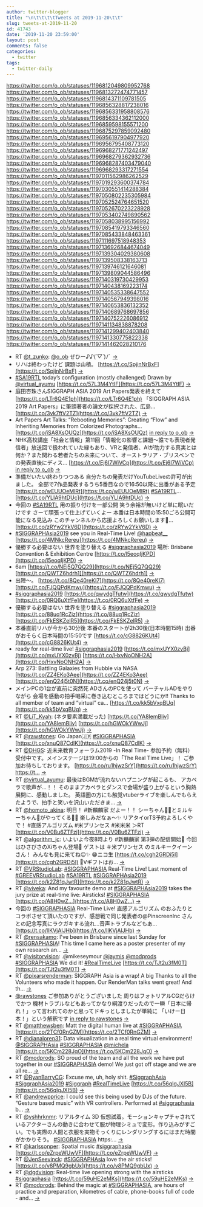 ```yaml
---
author: twitter-blogger
title: "\n\t\t\t\tTweets at 2019-11-20\t\t"
slug: tweets-at-2019-11-20
id: 41743
date: '2019-11-20 23:59:00'
layout: post
comments: false
categories:
  - twitter
tags:
  - twitter-daily
---
```


https://twitter.com/o_ob/statuses/1196812049809952768 https://twitter.com/o_ob/statuses/1196813272474771457 https://twitter.com/o_ob/statuses/1196814371109781505 https://twitter.com/o_ob/statuses/1196856328817238016 https://twitter.com/o_ob/statuses/1196856331958808576 https://twitter.com/o_ob/statuses/1196856334362112000 https://twitter.com/o_ob/statuses/1196859598155571200 https://twitter.com/o_ob/statuses/1196875297859092480 https://twitter.com/o_ob/statuses/1196956197904977920 https://twitter.com/o_ob/statuses/1196956795408773120 https://twitter.com/o_ob/statuses/1196968271771242497 https://twitter.com/o_ob/statuses/1196968279362932736 https://twitter.com/o_ob/statuses/1196968287403479040 https://twitter.com/o_ob/statuses/1196968293317271554 https://twitter.com/o_ob/statuses/1197011562986262529 https://twitter.com/o_ob/statuses/1197019293600374784 https://twitter.com/o_ob/statuses/1197030551414288384 https://twitter.com/o_ob/statuses/1197050802235305984 https://twitter.com/o_ob/statuses/1197052524764651520 https://twitter.com/o_ob/statuses/1197052670223228928 https://twitter.com/o_ob/statuses/1197053402749890562 https://twitter.com/o_ob/statuses/1197058038995156992 https://twitter.com/o_ob/statuses/1197085419793346560 https://twitter.com/o_ob/statuses/1197085433848463361 https://twitter.com/o_ob/statuses/1197111697518948353 https://twitter.com/o_ob/statuses/1197136926844674049 https://twitter.com/o_ob/statuses/1197139304029380608 https://twitter.com/o_ob/statuses/1197139508338163713 https://twitter.com/o_ob/statuses/1197139746121646081 https://twitter.com/o_ob/statuses/1197139809044586496 https://twitter.com/o_ob/statuses/1197140319730429953 https://twitter.com/o_ob/statuses/1197140438169223174 https://twitter.com/o_ob/statuses/1197140535338647552 https://twitter.com/o_ob/statuses/1197140567949398016 https://twitter.com/o_ob/statuses/1197140653836132352 https://twitter.com/o_ob/statuses/1197140689768697856 https://twitter.com/o_ob/statuses/1197140752226086912 https://twitter.com/o_ob/statuses/1197141134838878208 https://twitter.com/o_ob/statuses/1197141299402403840 https://twitter.com/o_ob/statuses/1197141330775822338 https://twitter.com/o_ob/statuses/1197141462028210176  

*   RT [@t_zunko](https://twitter.com/t_zunko): [@o_ob](https://twitter.com/o_ob) ぜひー♪︎♪︎(*´▽︎`*)ﾉﾞ [->](https://twitter.com/o_ob/statuses/1196812049809952768)
*   リハは終わったけど 課題は山積。 [https://t.co/SpjinNrBxF](https://t.co/SpjinNrBxF) [->](https://twitter.com/o_ob/statuses/1196813272474771457)
*   [#SA19RTL](https://twitter.com/search?q=%23SA19RTL&src=hash) today’s configuration (mostly challenged) Drawn by [@virtual_ayumu](https://twitter.com/virtual_ayumu) [https://t.co/57L3M4YtIF](https://t.co/57L3M4YtIF) [->](https://twitter.com/o_ob/statuses/1196814371109781505)
*   庭田杏珠さんSIGGRAPH ASIA 2019 Art Papers発表を終えて [https://t.co/LTr6Q4E1ph](https://t.co/LTr6Q4E1ph) 「SIGGRAPH ASIA 2019 Art Papers」に筆頭著者の論文が採択された、広島… [https://t.co/3vk7ftV2TZ](https://t.co/3vk7ftV2TZ) [->](https://twitter.com/o_ob/statuses/1196856328817238016)
*   Art Papers Art Talks: “Rebooting Memories”: Creating “Flow” and Inheriting Memories from Colorized Photographs… [https://t.co/iSA8XsOUQz](https://t.co/iSA8XsOUQz) [in reply to o_ob](https://twitter.com/o_ob/statuses/1196856328817238016) [->](https://twitter.com/o_ob/statuses/1196856331958808576)
*   NHK高校講座「社会と情報」第11回「情報化の影響と課題〜誰でも表現者発信者」放送回で扱われていた縁もあり、VRと発信者、AIが助力する真実とは何か？また関わる若者たちの未来について、オーストラリア・ブリスベンでの発表直後にディス… [https://t.co/Ej6I7WiVCp](https://t.co/Ej6I7WiVCp) [in reply to o_ob](https://twitter.com/o_ob/statuses/1196856331958808576) [->](https://twitter.com/o_ob/statuses/1196856334362112000)
*   準備だいたい終わりつつある 自分たちの発表だけYouTubeLiveの許可が出ました。 全部で7作品発表するうち5番目なので16:50以降に出番がある予定 [https://t.co/wEUUOeMlRt](https://t.co/wEUUOeMlRt) [#SA19RTL](https://twitter.com/search?q=%23SA19RTL&src=hash)… [https://t.co/YLIA9htDUc](https://t.co/YLIA9htDUc) [->](https://twitter.com/o_ob/statuses/1196859598155571200)
*   今回の [#SA19RTL](https://twitter.com/search?q=%23SA19RTL&src=hash) 用の振り付けを一部公開 笑う余裕が無いけど単に眠いだけです さーて頑張って仕上げていくよー 本番は日本時間の15:50ごろ公開可能になる見込み このチャンネルから応援よろしくお願いします📣… [https://t.co/zRYw2YkV6D](https://t.co/zRYw2YkV6D) [->](https://twitter.com/o_ob/statuses/1196875297859092480)
*   [#SIGGRAPHAsia2019](https://twitter.com/search?q=%23SIGGRAPHAsia2019&src=hash) see you in Real-Time Live! [@hapbeat__](https://twitter.com/hapbeat__) [https://t.co/4MNkcRereu](https://t.co/4MNkcRereu) [->](https://twitter.com/o_ob/statuses/1196956197904977920)
*   優勝する必要はない 世界を塗り替える [#siggraphasia2019](https://twitter.com/search?q=%23siggraphasia2019&src=hash) 場所: Brisbane Convention & Exhibition Centre [https://t.co/l5eoqIjKPD](https://t.co/l5eoqIjKPD) [->](https://twitter.com/o_ob/statuses/1196956795408773120)
*   6am [https://t.co/NEj5Q7QQ29](https://t.co/NEj5Q7QQ29) [https://t.co/QWTZ6hdrh1](https://t.co/QWTZ6hdrh1) [->](https://twitter.com/o_ob/statuses/1196968271771242497)
*   出陣〜。 [https://t.co/8Qe40reKI7](https://t.co/8Qe40reKI7) [https://t.co/FJQQPdKmwu](https://t.co/FJQQPdKmwu) [->](https://twitter.com/o_ob/statuses/1196968279362932736)
*   [#siggraphasia2019](https://twitter.com/search?q=%23siggraphasia2019&src=hash) [https://t.co/qwydgTfutw](https://t.co/qwydgTfutw) [https://t.co/0RQ6uXtfFe](https://t.co/0RQ6uXtfFe) [->](https://twitter.com/o_ob/statuses/1196968287403479040)
*   優勝する必要はない 世界を塗り替える [#siggraphasia2019](https://twitter.com/search?q=%23siggraphasia2019&src=hash) [https://t.co/88uq1RcZiz](https://t.co/88uq1RcZiz) [https://t.co/FkESKZelR5](https://t.co/FkESKZelR5) [->](https://twitter.com/o_ob/statuses/1196968293317271554)
*   本番直前リハが今から30分後 本番のスタートが2h30後(日本時間15時) 出番がおそらく日本時間の15:50です [https://t.co/cG8826KUt4](https://t.co/cG8826KUt4) [->](https://twitter.com/o_ob/statuses/1197011562986262529)
*   ready for real-time live! [#siggraphasia2019](https://twitter.com/search?q=%23siggraphasia2019&src=hash) [https://t.co/mxUYX0zvBj](https://t.co/mxUYX0zvBj) [https://t.co/HxvNoONH2A](https://t.co/HxvNoONH2A) [->](https://twitter.com/o_ob/statuses/1197019293600374784)
*   Arp 273: Battling Galaxies from Hubble via NASA [https://t.co/ZZ4EKo3Aee](https://t.co/ZZ4EKo3Aee) [https://t.co/enQ24j5t0N](https://t.co/enQ24j5t0N) [->](https://twitter.com/o_ob/statuses/1197030551414288384)
*   メインPCの1台が直前に突然死 ADさんのPCを使って バーチャルADをやりながら 会場を感動の拍手喝采に巻き込むところまではどうにか!! Thanks to all member of team and “virtual” ca… [https://t.co/kk5bVxqBUq](https://t.co/kk5bVxqBUq) [->](https://twitter.com/o_ob/statuses/1197050802235305984)
*   RT [@LiT_Kyah](https://twitter.com/LiT_Kyah): (ネタ要素満載だった) [https://t.co/YA8lemBliv](https://t.co/YA8lemBliv) [https://t.co/hGWOkYWwJj](https://t.co/hGWOkYWwJj) [->](https://twitter.com/o_ob/statuses/1197052524764651520)
*   RT [@rawstones](https://twitter.com/rawstones): Go Japan🇯🇵 [#SIGGRAPHASIA](https://twitter.com/search?q=%23SIGGRAPHASIA&src=hash) [https://t.co/xnuQ87CdlK](https://t.co/xnuQ87CdlK) [->](https://twitter.com/o_ob/statuses/1197052670223228928)
*   RT [@DHGS](https://twitter.com/DHGS): 近未来教育フォーラム2019 -In Real Time- 参加予約（無料）受付中です。メインステージは19:00からの「The Real Time Live」！ ご参加お待ちしております。 [https://t.co/ru1hjwzSrY](https://t.co/ru1hjwzSrY) [https://t…](https://t…) [->](https://twitter.com/o_ob/statuses/1197053402749890562)
*   RT [@virtual_ayumu](https://twitter.com/virtual_ayumu): 最後はBGMが流れないハプニングが起こるも、 アカペラで歌声が…！！ そのままアカペラとダンスで会場が盛り上がるという胸熱展開に、感動しました。 英語圏の方にも触覚vtuberライブを楽しんでもらえたようで、拍手と笑いを沢山いただきま… [->](https://twitter.com/o_ob/statuses/1197058038995156992)
*   RT [@homoto_akina](https://twitter.com/homoto_akina): 明日！ #新麟麟家 だよー！！ シーちゃん🍣🥟とミルキーちゃん🌾がやってくる🥰🥰 楽しみだなぁ〜✨ リアタイorTS予約よろしくやで！ #直感アルゴリズム #米プリンセス #米米米 ＞RT [https://t.co/V0Bu6ZTFzi](https://t.co/V0Bu6ZTFzi) [->](https://twitter.com/o_ob/statuses/1197085419793346560)
*   RT [@algorithm_jc](https://twitter.com/algorithm_jc): いよいよ今夜8時より #新麟麟家 第3弾の配信開始🌟 今回はひさびさのXiちゃん登場💓 ゲストは ＃米プリンセス のミルキークイーンさん！ みんなも見に来てね😉✨ 😁ニコ生 [https://t.co/cgh2GRDi5I](https://t.co/cgh2GRDi5I) 🎁Vギフトはお… [->](https://twitter.com/o_ob/statuses/1197085433848463361)
*   RT [@VRStudioLab](https://twitter.com/VRStudioLab): [#SIGGRAPHASIA](https://twitter.com/search?q=%23SIGGRAPHASIA&src=hash) Real-Time Live! Last moment of [#GREEVRStudioLab](https://twitter.com/search?q=%23GREEVRStudioLab&src=hash) [#SA19RTL](https://twitter.com/search?q=%23SA19RTL&src=hash) [#SIGGRAPHAsia2019](https://twitter.com/search?q=%23SIGGRAPHAsia2019&src=hash) [https://t.co/k2Z81qJwtR](https://t.co/k2Z81qJwtR) [->](https://twitter.com/o_ob/statuses/1197111697518948353)
*   RT [@viveka](https://twitter.com/viveka): And my favourite demo at [#SIGGRAPHAsia2019](https://twitter.com/search?q=%23SIGGRAPHAsia2019&src=hash) takes the jury prize at real-time live: Airsticks! [#SIGGRAPHASIA](https://twitter.com/search?q=%23SIGGRAPHASIA&src=hash) [https://t.co/A8H0wZ…](https://t.co/A8H0wZ…) [->](https://twitter.com/o_ob/statuses/1197136926844674049)
*   今回の [#SIGGRAPHASIA](https://twitter.com/search?q=%23SIGGRAPHASIA&src=hash) Real-Time Live! 直感アルゴリズム のおふたりとコラボさせて頂いたのですが、感想戦で同じ発表者の@PinscreenInc さんとの記念写真にラクガキする流れ…音声トラブルなどもあ… [https://t.co/llKVjAlJHb](https://t.co/llKVjAlJHb) [->](https://twitter.com/o_ob/statuses/1197139304029380608)
*   RT [@rensakamo](https://twitter.com/rensakamo): I've been in Brisbane since last Sunday for [#SIGGRAPHASIA](https://twitter.com/search?q=%23SIGGRAPHASIA&src=hash)! This time I came here as a poster presenter of my own research an… [->](https://twitter.com/o_ob/statuses/1197139508338163713)
*   RT [@visitorvision](https://twitter.com/visitorvision): .@mikeseymour [@jaymis](https://twitter.com/jaymis) [@modprods](https://twitter.com/modprods) [#SIGGRAPHASIA](https://twitter.com/search?q=%23SIGGRAPHASIA&src=hash) We did it! [#RealTimeLive](https://twitter.com/search?q=%23RealTimeLive&src=hash) [https://t.co/TJt2u3fM0T](https://t.co/TJt2u3fM0T) [->](https://twitter.com/o_ob/statuses/1197139746121646081)
*   RT [@pixarsrenderman](https://twitter.com/pixarsrenderman): SIGGRAPH Asia is a wrap! A big Thanks to all the Volunteers who made it happen. Our RenderMan talks went great! And th… [->](https://twitter.com/o_ob/statuses/1197139809044586496)
*   [@rawstones](https://twitter.com/rawstones) ご参加ありがとうございました 周りはフォトリアルCGだらけでかつ 機材トラブルなどもあってかなり綱渡りだったので一瞬「日本に帰れ！」って言われてのかと思ってドキっとしましたが単純に 「いけー日本！」という解釈です [in reply to rawstones](https://twitter.com/rawstones/statuses/1197051094855143424) [->](https://twitter.com/o_ob/statuses/1197140319730429953)
*   RT [@matthewsben](https://twitter.com/matthewsben): Matt the digital human live at [#SIGGRAPHASIA](https://twitter.com/search?q=%23SIGGRAPHASIA&src=hash) [https://t.co/2TCf0RnGZM](https://t.co/2TCf0RnGZM) [->](https://twitter.com/o_ob/statuses/1197140438169223174)
*   RT [@dianaloren31](https://twitter.com/dianaloren31): Data visualization in a real time virtual environment! [@SIGGRAPHAsia](https://twitter.com/SIGGRAPHAsia) [#SIGGRAPHASIA](https://twitter.com/search?q=%23SIGGRAPHASIA&src=hash) [@michela](https://twitter.com/michela) [https://t.co/5KCm228JqO](https://t.co/5KCm228JqO) [->](https://twitter.com/o_ob/statuses/1197140535338647552)
*   RT [@modprods](https://twitter.com/modprods): SO proud of the team and all the work we have put together in our [#SIGGRAPHASIA](https://twitter.com/search?q=%23SIGGRAPHASIA&src=hash) demo! We just got off stage and we are all re… [->](https://twitter.com/o_ob/statuses/1197140567949398016)
*   RT [@RyanBarryCG](https://twitter.com/RyanBarryCG): Excuse me, uh, holy shit. [#SiggraphAsia](https://twitter.com/search?q=%23SiggraphAsia&src=hash) [#SiggraphAsia2019](https://twitter.com/search?q=%23SiggraphAsia2019&src=hash) [#Siggraph](https://twitter.com/search?q=%23Siggraph&src=hash) [#RealTimeLive](https://twitter.com/search?q=%23RealTimeLive&src=hash) [https://t.co/56qIgJXI5B](https://t.co/56qIgJXI5B) [->](https://twitter.com/o_ob/statuses/1197140653836132352)
*   RT [@andrewpprice](https://twitter.com/andrewpprice): I could see this being used by DJs of the future. “Gesture based music” with VR controllers. Performed at [#siggraphasia](https://twitter.com/search?q=%23siggraphasia&src=hash) b… [->](https://twitter.com/o_ob/statuses/1197140689768697856)
*   RT [@yshhrknmr](https://twitter.com/yshhrknmr): リアルタイム 3D 仮想試着。モーションキャプチャされているアクターさんの動きに合わせて服が物理シミュで変形。作り込みがすごい。でも実際の人間と衣服を実物そっくりにレンダリングするにはまだ時間がかかりそう。 [#SIGGRAPHASIA](https://twitter.com/search?q=%23SIGGRAPHASIA&src=hash) https:… [->](https://twitter.com/o_ob/statuses/1197140752226086912)
*   RT [@karlssonper](https://twitter.com/karlssonper): Spatial music [#siggraphasia](https://twitter.com/search?q=%23siggraphasia&src=hash) [https://t.co/eZrpeWUwVF](https://t.co/eZrpeWUwVF) [->](https://twitter.com/o_ob/statuses/1197141134838878208)
*   RT [@JenSeevinck](https://twitter.com/JenSeevinck): [#SIGGRAPHAsia](https://twitter.com/search?q=%23SIGGRAPHAsia&src=hash) love the air sticks! [https://t.co/v8PMQ9gbUx](https://t.co/v8PMQ9gbUx) [->](https://twitter.com/o_ob/statuses/1197141299402403840)
*   RT [@dgdvision](https://twitter.com/dgdvision): Real-time live opening strong with the airsticks [#siggraphasia](https://twitter.com/search?q=%23siggraphasia&src=hash) [https://t.co/59uHE2eMKs](https://t.co/59uHE2eMKs) [->](https://twitter.com/o_ob/statuses/1197141330775822338)
*   RT [@modprods](https://twitter.com/modprods): Behind the magic at [#SIGGRAPHASIA](https://twitter.com/search?q=%23SIGGRAPHASIA&src=hash), are hours of practice and preparation, kilometres of cable, phone-books full of code - and… [->](https://twitter.com/o_ob/statuses/1197141462028210176)